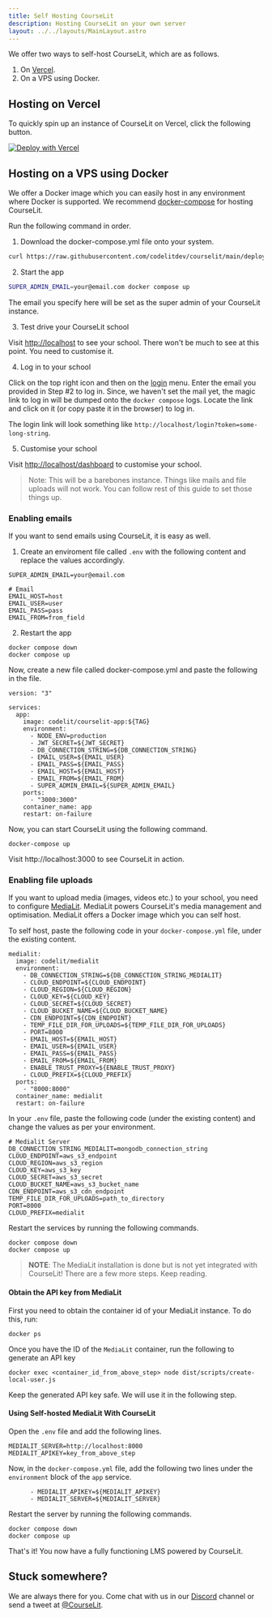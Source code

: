 ```yaml
---
title: Self Hosting CourseLit
description: Hosting CourseLit on your own server
layout: ../../layouts/MainLayout.astro
---
```


We offer two ways to self-host CourseLit, which are as follows.

1. On [Vercel](https://vercel.com).
2. On a VPS using Docker.

## Hosting on Vercel

To quickly spin up an instance of CourseLit on Vercel, click the following button.

[![Deploy with Vercel](https://vercel.com/button)](https://vercel.com/new/clone?repository-url=https%3A%2F%2Fgithub.com%2Fcodelitdev%2Fcourselit&env=DB_CONNECTION_STRING,JWT_SECRET,SUPER_ADMIN_EMAIL,EMAIL_USER,EMAIL_PASS,EMAIL_HOST,EMAIL_FROM&envDescription=Configuration%20for%20your%20app&project-name=courselit&root-directory=apps%2Fweb&build-command=cd+..%2F+%26%26+git+checkout+workspace-based-resolution+%26%26+NODE_OPTIONS%3D--openssl-legacy-provider+yarn+build)

## Hosting on a VPS using Docker

We offer a Docker image which you can easily host in any environment where Docker is supported. We recommend [docker-compose](https://docs.docker.com/compose/) for hosting CourseLit.

Run the following command in order.

1. Download the docker-compose.yml file onto your system.

```sh
curl https://raw.githubusercontent.com/codelitdev/courselit/main/deployment/docker/docker-compose.yml --output docker-compose.yml --silent
```

2. Start the app

```sh
SUPER_ADMIN_EMAIL=your@email.com docker compose up
```

The email you specify here will be set as the super admin of your CourseLit instance.

3. Test drive your CourseLit school

Visit [http://localhost](http://localhost) to see your school. There won't be much to see at this point. You need to customise it.

4. Log in to your school

Click on the top right icon and then on the [login](http://localhost/login) menu. Enter the email you provided in Step #2 to log in. Since, we haven't set the mail yet, the magic link to log in will be dumped onto the `docker compose` logs. Locate the link and click on it (or copy paste it in the browser) to log in.

The login link will look something like `http://localhost/login?token=some-long-string`.

5. Customise your school

Visit [http://localhost/dashboard](http://localhost/dashboard) to customise your school.

> Note: This will be a barebones instance. Things like mails and file uploads will not work. You can follow rest of this guide to set those things up.

### Enabling emails

If you want to send emails using CourseLit, it is easy as well.

1. Create an enviroment file called `.env` with the following content and replace the values accordingly.

```
SUPER_ADMIN_EMAIL=your@email.com

# Email
EMAIL_HOST=host
EMAIL_USER=user
EMAIL_PASS=pass
EMAIL_FROM=from_field
```

2. Restart the app

```
docker compose down
docker compose up
```

Now, create a new file called docker-compose.yml and paste the following in the file.

```
version: "3"

services:
  app:
    image: codelit/courselit-app:${TAG}
    environment:
      - NODE_ENV=production
      - JWT_SECRET=${JWT_SECRET}
      - DB_CONNECTION_STRING=${DB_CONNECTION_STRING}
      - EMAIL_USER=${EMAIL_USER}
      - EMAIL_PASS=${EMAIL_PASS}
      - EMAIL_HOST=${EMAIL_HOST}
      - EMAIL_FROM=${EMAIL_FROM}
      - SUPER_ADMIN_EMAIL=${SUPER_ADMIN_EMAIL}
    ports:
      - "3000:3000"
    container_name: app
    restart: on-failure
```

Now, you can start CourseLit using the following command.

```
docker-compose up
```

Visit http://localhost:3000 to see CourseLit in action.

### Enabling file uploads

If you want to upload media (images, videos etc.) to your school, you need to configure [MediaLit](https://hub.docker.com/r/codelit/medialit). MediaLit powers CourseLit's media management and optimisation. MediaLit offers a Docker image which you can self host.

To self host, paste the following code in your `docker-compose.yml` file, under the existing content.

```
medialit:
  image: codelit/medialit
  environment:
    - DB_CONNECTION_STRING=${DB_CONNECTION_STRING_MEDIALIT}
    - CLOUD_ENDPOINT=${CLOUD_ENDPOINT}
    - CLOUD_REGION=${CLOUD_REGION}
    - CLOUD_KEY=${CLOUD_KEY}
    - CLOUD_SECRET=${CLOUD_SECRET}
    - CLOUD_BUCKET_NAME=${CLOUD_BUCKET_NAME}
    - CDN_ENDPOINT=${CDN_ENDPOINT}
    - TEMP_FILE_DIR_FOR_UPLOADS=${TEMP_FILE_DIR_FOR_UPLOADS}
    - PORT=8000
    - EMAIL_HOST=${EMAIL_HOST}
    - EMAIL_USER=${EMAIL_USER}
    - EMAIL_PASS=${EMAIL_PASS}
    - EMAIL_FROM=${EMAIL_FROM}
    - ENABLE_TRUST_PROXY=${ENABLE_TRUST_PROXY}
    - CLOUD_PREFIX=${CLOUD_PREFIX}
  ports:
    - "8000:8000"
  container_name: medialit
  restart: on-failure
```

In your `.env` file, paste the following code (under the existing content) and change the values as per your environment.

```
# Medialit Server
DB_CONNECTION_STRING_MEDIALIT=mongodb_connection_string
CLOUD_ENDPOINT=aws_s3_endpoint
CLOUD_REGION=aws_s3_region
CLOUD_KEY=aws_s3_key
CLOUD_SECRET=aws_s3_secret
CLOUD_BUCKET_NAME=aws_s3_bucket_name
CDN_ENDPOINT=aws_s3_cdn_endpoint
TEMP_FILE_DIR_FOR_UPLOADS=path_to_directory
PORT=8000
CLOUD_PREFIX=medialit
```

Restart the services by running the following commands.

```
docker compose down
docker compose up
```

> **NOTE**: The MediaLit installation is done but is not yet integrated with CourseLit! There are a few more steps. Keep reading.

#### Obtain the API key from MediaLit

First you need to obtain the container id of your MediaLit instance. To do this, run:

```
docker ps
```

Once you have the ID of the `MediaLit` container, run the following to generate an API key

```
docker exec <container_id_from_above_step> node dist/scripts/create-local-user.js
```

Keep the generated API key safe. We will use it in the following step.

#### Using Self-hosted MediaLit With CourseLit

Open the `.env` file and add the following lines.

```
MEDIALIT_SERVER=http://localhost:8000
MEDIALIT_APIKEY=key_from_above_step
```

Now, in the `docker-compose.yml` file, add the following two lines under the `environment` block of the `app` service.

```
      - MEDIALIT_APIKEY=${MEDIALIT_APIKEY}
      - MEDIALIT_SERVER=${MEDIALIT_SERVER}
```

Restart the server by running the following commands.

```
docker compose down
docker compose up
```

That's it! You now have a fully functioning LMS powered by CourseLit.

## Stuck somewhere?

We are always there for you. Come chat with us in our <a href="https://discord.com/invite/GR4bQsN" target="_blank">Discord</a> channel or send a tweet at <a href="https://twitter.com/courselit" target="_blank">@CourseLit</a>.
